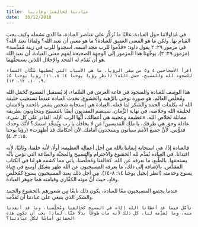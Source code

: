 ```yaml
---
title:  عبادتنا لخالقنا وفادينا
date:  10/12/2018
---
```


في مُداولاتنا حول العبادة، غالبًا ما نُركِّز على عناصر العِبادة، ما الذي تشمله وكيف يجب القيام بها. ولكن ما هو المعنى العميق للعبادة؟ ما هو معنى أن نعبد الله؟  ولماذا نعبد الله؟ في مزمور ٢٩: ٢ يقول داود: «قدِّموا للرب مجد اسمه. اسجدوا للرب في زينة مُقدَّسة» (مزمور ٢٩: ٢). يوجِّهنا هذا المزمور إلى الوجهة الصحيحة لِفهم معنى العبادة. أن نعبد الله هو أن نُقدّم له المجد والإجلال اللذين يستحقُّهما.

`اقرأ الأصحاحين ٤ و٥ من سِفر الرؤيا. ما هي الأسباب التي يُعطيها سُكَّان السماء للسجود لله وللمسيح، حمل الله؟ (انظر رؤيا يوحنا ٤: ٨، ١١؛ رؤيا يوحنا ٥: ٩، ١٠، ١٢، ١٣).`

هذا الوصف للعبادة والسجود في قاعة العرش في السَّماء، إذ يُستقبل المسيح كَحَمَل الله ومُخلِّص العالم، هو صورة توحي بالرَّهبة والخشوع. تحدث العبادة عندما تستجيب خليقة الله له بكلمات الحمد والشكر لما فعله. العِبادة هي إستجابة شخص يشعر بالحمد والامتنان لخليقة الله وخلاصه. في نهاية الزَّمان، سينضم المفديون أيضًا بالتسبيح ويتجاوبون بطريقة مماثلة لخلاص الله. «عظيمة وعجيبة هي أعمالك، أيُّها الرب الإله، القادر على كل شيء. عادلة وحق هي طرقك، يا ملك القديسين! مَن لا يخافك يا رب ويُمجِّد اسمك؟ لأنَّك وحدك قدوُّس. لأنَّ جميع الأمم سيأتون ويسجدون أمامك. لأن أحكامك قد اُظهِرَت» (رؤيا يوحنا ١٥: ٣، ٤).

فالعبادة إذًا، هي استجابة إيماننا بالله من أجل أعمالِه العظيمة: أولًا، لأنه خلقنا، وثانيًا، لأنه افتدانا. في العِبادة نُقدِّم لله الخشوع والاحترام والتسبيح والمحبَّة والطاعة التي نؤمن بأنَّه يستحقها. بالطَّبع، ما نعرفه عن الله، كخالقنا ومُخلِّصنا، يأتي مما كشفه هو لنا في الكتاب المقدَّس. بالإضافة إلى ذلك، ما يعرفه المسيحيون عن الله ظهر بشكل أوسع في حياة يسوع وخدمته (انظر إنجيل يوحنا ١٤: ٨-١٤). مِن أجل ذلك يعبد المسيحيون يسوع كمُخلِّصٍ وفادٍ، حيث أنَّ موته الكفَّاري وقيامته هما جوهر العبادة.

عندما يجتمع المسيحيون معًا للعبادة، يكون ذلك نابعًا مِن شعورهم بالخشوع والحمد والشكر الذي ينبغي على عبادتنا أن تُقدِّمه.

`تأمَّل فيما قد أعطانا الله إيَّاه في المسيح كخالقنا ومُخلِّصنا، وما قد أنقذنا منه، وما يُقدِّمه لنا، كل ذلك لأنه مات طوعًا بدلًا عنَّا. لماذا يجب أن تكون هذه الحقائق أساسًا لكل عبادتنا؟`